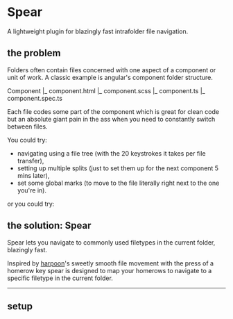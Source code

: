 # Spear

A lightweight plugin for blazingly fast intrafolder file navigation.

## the problem

Folders often contain files concerned with one aspect of a component or unit of work.
A classic example is angular's component folder structure.

Component
  |_ component.html
  |_ component.scss
  |_ component.ts
  |_ component.spec.ts

Each file codes some part of the component which is great for clean code but an absolute giant pain in the ass when you need to constantly switch between files.

You could try: 
 - navigating using a file tree (with the 20 keystrokes it takes per file transfer),
 - setting up multiple splits (just to set them up for the next component 5 mins later),
 - set some global marks (to move to the file literally right next to the one you're in).

or you could try:

## the solution: Spear

Spear lets you navigate to commonly used filetypes in the current folder, blazingly fast.

Inspired by [harpoon](https://github.com/ThePrimeagen/harpoon)'s sweetly smooth file movement with the press of a homerow key
spear is designed to map your homerows to navigate to a specific filetype in the current folder.

---

## setup



